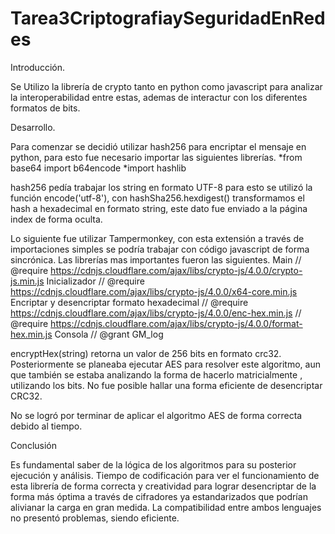 
# Tarea3CriptografiaySeguridadEnRedes

Introducción.

Se Utilizo la librería de crypto tanto en python como javascript para analizar la interoperabilidad entre estas, ademas de interactur con los diferentes formatos de bits.

Desarrollo.

Para comenzar se decidió utilizar hash256 para encriptar el mensaje en python, para esto fue necesario importar las siguientes librerías.
*from base64 import b64encode
*import hashlib 


hash256 pedía trabajar los string en formato UTF-8 para esto se utilizó la función encode('utf-8'), con hashSha256.hexdigest() transformamos el hash a hexadecimal en formato string, este dato fue enviado a la página index de forma oculta.

Lo siguiente fue utilizar Tampermonkey, con esta extensión a través de importaciones simples se podría trabajar con código javascript de forma sincrónica.
Las librerías mas importantes fueron las siguientes.
Main
// @require      https://cdnjs.cloudflare.com/ajax/libs/crypto-js/4.0.0/crypto-js.min.js
Inicializador
// @require      https://cdnjs.cloudflare.com/ajax/libs/crypto-js/4.0.0/x64-core.min.js
Encriptar y desencriptar formato hexadecimal 
// @require      https://cdnjs.cloudflare.com/ajax/libs/crypto-js/4.0.0/enc-hex.min.js
// @require      https://cdnjs.cloudflare.com/ajax/libs/crypto-js/4.0.0/format-hex.min.js
Consola
// @grant       GM_log


encryptHex(string) retorna un valor de 256 bits en formato crc32.
Posteriormente se planeaba ejecutar AES para resolver este algoritmo, aun que también se estaba analizando la forma de hacerlo matricialmente , utilizando los bits.
No fue posible hallar una forma eficiente de desencriptar CRC32.

No se logró por terminar de aplicar el algoritmo AES de forma correcta debido al tiempo.

Conclusión

Es fundamental saber de la lógica de los algoritmos para su posterior ejecución y análisis. Tiempo de codificación para ver el funcionamiento de esta librería de forma correcta y creatividad para lograr desencriptar de la forma más óptima a través de cifradores ya estandarizados que podrían alivianar la carga en gran medida. La compatibilidad entre ambos lenguajes no presentó problemas, siendo eficiente.
